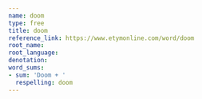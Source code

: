 ```yaml
---
name: doom
type: free
title: doom
reference_link: https://www.etymonline.com/word/doom
root_name: 
root_language: 
denotation: 
word_sums:
- sum: 'Doom + '
  respelling: doom
---
```

